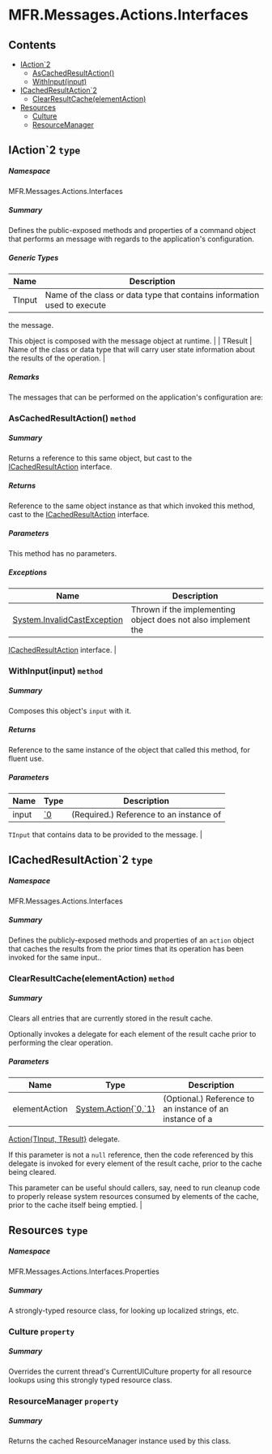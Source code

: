 <a name='assembly'></a>
# MFR.Messages.Actions.Interfaces

## Contents

- [IAction\`2](#T-MFR-Objects-Messages-Actions-Interfaces-IAction`2 'MFR.Messages.Actions.Interfaces.IAction`2')
  - [AsCachedResultAction()](#M-MFR-Objects-Messages-Actions-Interfaces-IAction`2-AsCachedResultAction 'MFR.Messages.Actions.Interfaces.IAction`2.AsCachedResultAction')
  - [WithInput(input)](#M-MFR-Objects-Messages-Actions-Interfaces-IAction`2-WithInput-`0- 'MFR.Messages.Actions.Interfaces.IAction`2.WithInput(`0)')
- [ICachedResultAction\`2](#T-MFR-Objects-Messages-Actions-Interfaces-ICachedResultAction`2 'MFR.Messages.Actions.Interfaces.ICachedResultAction`2')
  - [ClearResultCache(elementAction)](#M-MFR-Objects-Messages-Actions-Interfaces-ICachedResultAction`2-ClearResultCache-System-Action{`0,`1}- 'MFR.Messages.Actions.Interfaces.ICachedResultAction`2.ClearResultCache(System.Action{`0,`1})')
- [Resources](#T-MFR-Objects-Messages-Actions-Interfaces-Properties-Resources 'MFR.Messages.Actions.Interfaces.Properties.Resources')
  - [Culture](#P-MFR-Objects-Messages-Actions-Interfaces-Properties-Resources-Culture 'MFR.Messages.Actions.Interfaces.Properties.Resources.Culture')
  - [ResourceManager](#P-MFR-Objects-Messages-Actions-Interfaces-Properties-Resources-ResourceManager 'MFR.Messages.Actions.Interfaces.Properties.Resources.ResourceManager')

<a name='T-MFR-Objects-Messages-Actions-Interfaces-IAction`2'></a>
## IAction\`2 `type`

##### Namespace

MFR.Messages.Actions.Interfaces

##### Summary

Defines the public-exposed methods and properties of a command object
that performs an message with regards to the application's configuration.

##### Generic Types

| Name | Description |
| ---- | ----------- |
| TInput | Name of the class or data type that contains information used to execute
the message.



This object is composed with the message object at runtime. |
| TResult | Name of the class or data type that will carry user state information
about the results of the operation. |

##### Remarks

The messages that can be performed on the application's configuration are:

<a name='M-MFR-Objects-Messages-Actions-Interfaces-IAction`2-AsCachedResultAction'></a>
### AsCachedResultAction() `method`

##### Summary

Returns a reference to this same object, but cast to the
[ICachedResultAction](#T-MFR-Objects-ICachedResultAction 'MFR.ICachedResultAction')
interface.

##### Returns

Reference to the same object instance as that which invoked this
method, cast to the
[ICachedResultAction](#T-MFR-Objects-ICachedResultAction 'MFR.ICachedResultAction')
interface.

##### Parameters

This method has no parameters.

##### Exceptions

| Name | Description |
| ---- | ----------- |
| [System.InvalidCastException](http://msdn.microsoft.com/query/dev14.query?appId=Dev14IDEF1&l=EN-US&k=k:System.InvalidCastException 'System.InvalidCastException') | Thrown if the implementing object does not also implement the
[ICachedResultAction](#T-MFR-Objects-ICachedResultAction 'MFR.ICachedResultAction')
interface. |

<a name='M-MFR-Objects-Messages-Actions-Interfaces-IAction`2-WithInput-`0-'></a>
### WithInput(input) `method`

##### Summary

Composes this object's `input` with it.

##### Returns

Reference to the same instance of the object that called this
method, for fluent use.

##### Parameters

| Name | Type | Description |
| ---- | ---- | ----------- |
| input | [\`0](#T-`0 '`0') | (Required.) Reference to an instance of
`TInput`
that contains data to be provided to the message. |

<a name='T-MFR-Objects-Messages-Actions-Interfaces-ICachedResultAction`2'></a>
## ICachedResultAction\`2 `type`

##### Namespace

MFR.Messages.Actions.Interfaces

##### Summary

Defines the publicly-exposed methods and properties of an `action`
object that caches the results from the prior times that its operation
has been invoked for the same input..

<a name='M-MFR-Objects-Messages-Actions-Interfaces-ICachedResultAction`2-ClearResultCache-System-Action{`0,`1}-'></a>
### ClearResultCache(elementAction) `method`

##### Summary

Clears all entries that are currently stored in the result cache.



Optionally invokes a delegate for each element of the result cache
prior to performing the clear operation.

##### Parameters

| Name | Type | Description |
| ---- | ---- | ----------- |
| elementAction | [System.Action{\`0,\`1}](http://msdn.microsoft.com/query/dev14.query?appId=Dev14IDEF1&l=EN-US&k=k:System.Action 'System.Action{`0,`1}') | (Optional.) Reference to an instance of an instance of a
[Action{TInput, TResult}](http://msdn.microsoft.com/query/dev14.query?appId=Dev14IDEF1&l=EN-US&k=k:System.Action 'System.Action{TInput, TResult}')
delegate.



If this parameter is not a `null` reference, then the code
referenced by this delegate is invoked for every element of the
result cache, prior to the cache being cleared.



This parameter can be useful should callers, say, need to run
cleanup code to properly release system resources consumed by
elements of the cache, prior to the cache itself being emptied. |

<a name='T-MFR-Objects-Messages-Actions-Interfaces-Properties-Resources'></a>
## Resources `type`

##### Namespace

MFR.Messages.Actions.Interfaces.Properties

##### Summary

A strongly-typed resource class, for looking up localized strings, etc.

<a name='P-MFR-Objects-Messages-Actions-Interfaces-Properties-Resources-Culture'></a>
### Culture `property`

##### Summary

Overrides the current thread's CurrentUICulture property for all
  resource lookups using this strongly typed resource class.

<a name='P-MFR-Objects-Messages-Actions-Interfaces-Properties-Resources-ResourceManager'></a>
### ResourceManager `property`

##### Summary

Returns the cached ResourceManager instance used by this class.
